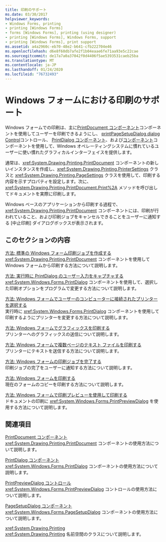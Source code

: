 ```yaml
---
title: 印刷のサポート
ms.date: 03/30/2017
helpviewer_keywords:
- Windows Forms, printing
- printing [Windows Forms]
- forms [Windows Forms], printing (using designer)
- printing [Windows Forms], Windows Forms, support
- printing [Windows Forms], print support
ms.assetid: a4a2960c-eb70-48e2-b641-cfb222704e46
ms.openlocfilehash: d6e8f60db7afe2f1b04eaae6fe71aa93e5c22cae
ms.sourcegitcommit: de17a7a0a37042f0d4406f5ae5393531caeb25ba
ms.translationtype: MT
ms.contentlocale: ja-JP
ms.lasthandoff: 01/24/2020
ms.locfileid: "76732493"
---
```

# <a name="windows-forms-print-support"></a>Windows フォームにおける印刷のサポート
Windows フォームでの印刷は、主に[PrintDocument コンポーネント](../controls/printdocument-component-windows-forms.md)コンポーネントを使用してユーザーを印刷できるようにし、 [printPageSetupDialog dialog Control](../controls/printpreviewdialog-control-windows-forms.md)コントロール、 [PrintDialog コンポーネント](../controls/printdialog-component-windows-forms.md)、および[コンポーネント](../controls/pagesetupdialog-component-windows-forms.md)コンポーネントを使用して、Windows オペレーティングシステムに慣れているユーザーに使い慣れたグラフィカルインターフェイスを提供します。  
  
 通常は、<xref:System.Drawing.Printing.PrintDocument> コンポーネントの新しいインスタンスを作成し、<xref:System.Drawing.Printing.PrinterSettings> クラスと <xref:System.Drawing.Printing.PageSettings> クラスを使用して、印刷する内容を示すプロパティを設定します。次に、<xref:System.Drawing.Printing.PrintDocument.Print%2A> メソッドを呼び出してドキュメントを実際に印刷します。  
  
 Windows ベースのアプリケーションから印刷する過程で、<xref:System.Drawing.Printing.PrintDocument> コンポーネントには、印刷が行われていること、および印刷ジョブをキャンセルできることをユーザーに通知する [中止印刷] ダイアログボックスが表示されます。  
  
## <a name="in-this-section"></a>このセクションの内容  
 [方法: 標準の Windows フォーム印刷ジョブを作成する](how-to-create-standard-windows-forms-print-jobs.md)  
 <xref:System.Drawing.Printing.PrintDocument> コンポーネントを使用して Windows フォームから印刷する方法について説明します。  
  
 [方法: 実行時に PrintDialog のユーザー入力をキャプチャする](how-to-capture-user-input-from-a-printdialog-at-run-time.md)  
 <xref:System.Windows.Forms.PrintDialog> コンポーネントを使用して、選択した印刷オプションをプログラムで変更する方法について説明します。  
  
 [方法: Windows フォームでユーザーのコンピューターに接続されたプリンターを選択する](how-to-choose-the-printers-attached-to-user-computer-in-windows-forms.md)  
 実行時に <xref:System.Windows.Forms.PrintDialog> コンポーネントを使用して印刷するようにプリンターを変更する方法について説明します。  
  
 [方法: Windows フォームでグラフィックスを印刷する](how-to-print-graphics-in-windows-forms.md)  
 プリンターへのグラフィックスの送信について説明します。  
  
 [方法: Windows フォームで複数ページのテキスト ファイルを印刷する](how-to-print-a-multi-page-text-file-in-windows-forms.md)  
 プリンターにテキストを送信する方法について説明します。  
  
 [方法: Windows フォームの印刷ジョブを完了する](how-to-complete-windows-forms-print-jobs.md)  
 印刷ジョブの完了をユーザーに通知する方法について説明します。  
  
 [方法: Windows フォームを印刷する](how-to-print-a-windows-form.md)  
 現在のフォームのコピーを印刷する方法について説明します。  
  
 [方法: Windows フォームで印刷プレビューを使用して印刷する](how-to-print-in-windows-forms-using-print-preview.md)  
 ドキュメントの印刷に <xref:System.Windows.Forms.PrintPreviewDialog> を使用する方法について説明します。  
  
## <a name="related-sections"></a>関連項目  
 [PrintDocument コンポーネント](../controls/printdocument-component-windows-forms.md)  
 <xref:System.Drawing.Printing.PrintDocument> コンポーネントの使用方法について説明します。  
  
 [PrintDialog コンポーネント](../controls/printdialog-component-windows-forms.md)  
 <xref:System.Windows.Forms.PrintDialog> コンポーネントの使用方法について説明します。  
  
 [PrintPreviewDialog コントロール](../controls/printpreviewdialog-control-windows-forms.md)  
 <xref:System.Windows.Forms.PrintPreviewDialog> コントロールの使用方法について説明します。  
  
 [PageSetupDialog コンポーネント](../controls/pagesetupdialog-component-windows-forms.md)  
 <xref:System.Windows.Forms.PageSetupDialog> コンポーネントの使用方法について説明します。  
  
 <xref:System.Drawing.Printing>  
 <xref:System.Drawing.Printing> 名前空間のクラスについて説明します。
